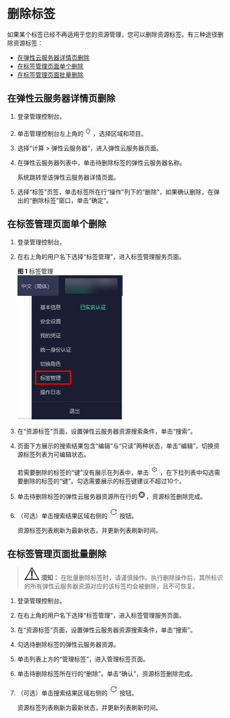 # 删除标签<a name="ecs_03_0905"></a>

如果某个标签已经不再适用于您的资源管理，您可以删除资源标签。有三种途径删除资源标签：

-   [在弹性云服务器详情页删除](#section8763326153815)
-   [在标签管理页面单个删除](#section167319315388)
-   [在标签管理页面批量删除](#section13142241209)

## 在弹性云服务器详情页删除<a name="section8763326153815"></a>

1.  登录管理控制台。
2.  单击管理控制台左上角的![](figures/icon-region.png)，选择区域和项目。
3.  选择“计算 \> 弹性云服务器”，进入弹性云服务器页面。
4.  在弹性云服务器列表中，单击待删除标签的弹性云服务器名称。

    系统跳转至该弹性云服务器详情页面。

5.  选择“标签”页签，单击标签所在行“操作”列下的“删除”，如果确认删除，在弹出的“删除标签”窗口，单击“确定”。

## 在标签管理页面单个删除<a name="section167319315388"></a>

1.  登录管理控制台。
2.  在右上角的用户名下选择“标签管理”，进入标签管理服务页面。

    **图 1**  标签管理<a name="fig82631233122510"></a>  
    ![](figures/标签管理.png "标签管理")

3.  在“资源标签”页面，设置弹性云服务器资源搜索条件，单击“搜索”。
4.  页面下方展示的搜索结果包含“编辑”与“只读”两种状态，单击“编辑”，切换资源标签列表为可编辑状态。

    若需要删除的标签的“键”没有展示在列表中，单击![](figures/设置按钮.png)，在下拉列表中勾选需要删除的标签的“键”。勾选需要展示的标签键建议不超过10个。

5.  单击待删除标签的弹性云服务器资源所在行的![](figures/标签删除按钮_圆圈叉.png)，资源标签删除完成。
6.  （可选）单击搜索结果区域右侧的![](figures/刷新.png)按钮。

    资源标签列表刷新为最新状态，并更新列表刷新时间。


## 在标签管理页面批量删除<a name="section13142241209"></a>

>![](public_sys-resources/icon-notice.gif) **须知：** 
>在批量删除标签时，请谨慎操作。执行删除操作后，其所标识的所有弹性云服务器资源对应的该标签均会被删除，且不可恢复。

1.  登录管理控制台。
2.  在右上角的用户名下选择“标签管理”，进入标签管理服务页面。
3.  在“资源标签”页面，设置弹性云服务器资源搜索条件，单击“搜索”。
4.  勾选待删除标签的弹性云服务器资源。
5.  单击列表上方的“管理标签”，进入管理标签页面。
6.  单击待删除标签所在行的“删除”。单击“确认”，资源标签删除完成。
7.  （可选）单击搜索结果区域右侧的![](figures/刷新.png)按钮。

    资源标签列表刷新为最新状态，并更新列表刷新时间。


